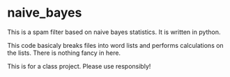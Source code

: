 # naive_bayes

This is a spam filter based on naive bayes statistics. It is written in python.

This code basicaly breaks files into word lists and performs calculations on the lists. There is nothing fancy in here.

This is for a class project. Please use responsibly!
